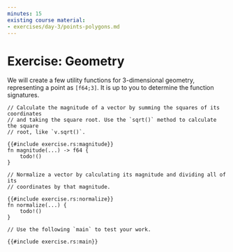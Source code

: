 ```yaml
---
minutes: 15
existing course material:
- exercises/day-3/points-polygons.md
---
```


<!-- NOTES:
A few utility functions like dot product, magnitude, normalize
-->
# Exercise: Geometry

We will create a few utility functions for 3-dimensional geometry, representing
a point as `[f64;3]`. It is up to you to determine the function signatures.

```rust,compile_fail
// Calculate the magnitude of a vector by summing the squares of its coordinates
// and taking the square root. Use the `sqrt()` method to calculate the square
// root, like `v.sqrt()`.

{{#include exercise.rs:magnitude}}
fn magnitude(...) -> f64 {
    todo!()
}

// Normalize a vector by calculating its magnitude and dividing all of its
// coordinates by that magnitude.

{{#include exercise.rs:normalize}}
fn normalize(...) {
    todo!()
}

// Use the following `main` to test your work.

{{#include exercise.rs:main}}
```
